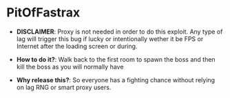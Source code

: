 # PitOfFastrax
* __DISCLAIMER__: Proxy is not needed in order to do this exploit. Any type of lag will trigger this bug if lucky or intentionally wether it be FPS or Internet after the loading screen or during. 

* __How to do it?__: Walk back to the first room to spawn the boss and then kill the boss as you will normally have

* __Why release this?__: So everyone has a fighting chance without relying on lag RNG or smart proxy users.
